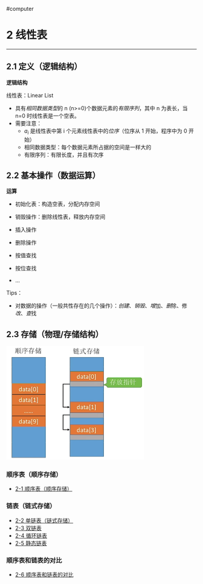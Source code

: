 #computer 
# 2 线性表
---
## 2.1 定义（逻辑结构）

**逻辑结构**

线性表：Linear List
- 具有*相同数据类型*的 n (n>=0)个数据元素的*有限序列*，其中 n 为表长，当 n=0 时线性表是一个空表。
- 需要注意：
	- $a_i$ 是线性表中第 i 个元素线性表中的*位序*（位序从 1 开始，程序中为 0 开始）
	- 相同数据类型：每个数据元素所占据的空间是一样大的
	- 有限序列：有限长度，并且有次序

## 2.2 基本操作（数据运算）

**运算**

- 初始化表：构造空表，分配内存空间
- 销毁操作：删除线性表，释放内存空间

- 插入操作
- 删除操作

- 按值查找
- 按位查找

- ...

Tips：
- 对数据的操作（一般共性存在的几个操作）：*创建*、*销毁*、*增*加、*删*除、修*改*、*查*找

## 2.3 存储（物理/存储结构）

![](libs/img/Pasted%20image%2020231208105737.png)

### 顺序表（顺序存储）

- [2-1 顺序表（顺序存储）](libs/2%20线性表/2-1%20顺序表（顺序存储）.md)

### 链表（链式存储）

- [2-2 单链表（链式存储）](libs/2%20线性表/2-2%20单链表（链式存储）.md)
- [2-3 双链表](libs/2%20线性表/2-3%20双链表.md)
- [2-4 循环链表](libs/2%20线性表/2-4%20循环链表.md)
- [2-5 静态链表](libs/2%20线性表/2-5%20静态链表.md)

### 顺序表和链表的对比

- [2-6 顺序表和链表的对比](libs/2%20线性表/2-6%20顺序表和链表的对比.md)


